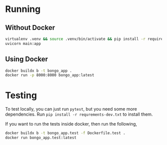 # Running

## Without Docker

```sh
virtualenv .venv && source .venv/bin/activate && pip install -r requirements.txt
uvicorn main:app
```

## Using Docker

```sh
docker buildx b -t bongo_app .
docker run -p 8000:8000 bongo_app:latest
```

# Testing

To test locally, you can just run `pytest`, but you need some more dependencies.
Run `pip install -r requrements-dev.txt` to install them.

If you want to run the tests inside docker, then run the following,

```sh
docker buildx b -t bongo_app.test -f Dockerfile.test .
docker run bongo_app.test:latest
```
